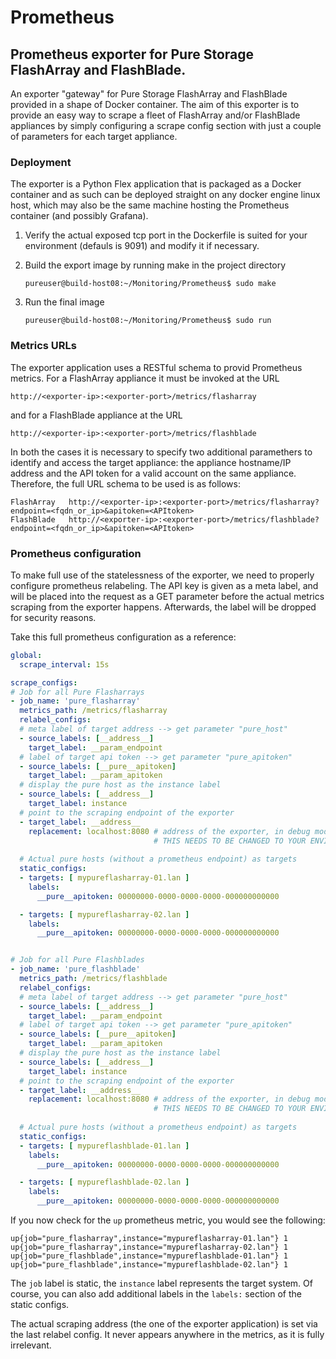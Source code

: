 # Prometheus

## Prometheus exporter for Pure Storage FlashArray and FlashBlade.

An exporter "gateway" for Pure Storage FlashArray and FlashBlade provided in a shape of Docker container.
The aim of this exporter is to provide an easy way to scrape a fleet of FlashArray and/or FlashBlade appliances by simply configuring a scrape config section with just a couple of parameters for each target appliance.

### Deployment

The exporter is a Python Flex application that is packaged as a Docker container and as such can be deployed straight on any docker engine linux host, which may also be the same machine hosting the Prometheus container (and possibly Grafana).

1. Verify the actual exposed tcp port in the Dockerfile is suited for your environment (defauls is 9091) and modify it if necessary.
2. Build the export image by running make in the project directory

       pureuser@build-host08:~/Monitoring/Prometheus$ sudo make

3. Run the final image

       pureuser@build-host08:~/Monitoring/Prometheus$ sudo run

### Metrics URLs

The exporter application uses a RESTful schema to provid Prometheus metrics. For a FlashArray appliance it must be invoked at the URL

    http://<exporter-ip>:<exporter-port>/metrics/flasharray

and for a FlashBlade appliance at the URL

    http://<exporter-ip>:<exporter-port>/metrics/flashblade

In both the cases it is necessary to specify two additional paramethers to identify and access the target appliance: the appliance hostname/IP address and the API token for a valid account on the same appliance. Therefore, the full URL schema to be used is as follows:

    FlashArray   http://<exporter-ip>:<exporter-port>/metrics/flasharray?endpoint=<fqdn_or_ip>&apitoken=<APItoken>
    FlashBlade   http://<exporter-ip>:<exporter-port>/metrics/flashblade?endpoint=<fqdn_or_ip>&apitoken=<APItoken>

### Prometheus configuration

To make full use of the statelessness of the exporter, we need to properly configure
prometheus relabeling.
The API key is given as a meta label, and will be placed into the request as a GET
parameter before the actual metrics scraping from the exporter happens.
Afterwards, the label will be dropped for security reasons.

Take this full prometheus configuration as a reference:
```yaml
global:
  scrape_interval: 15s

scrape_configs:
# Job for all Pure Flasharrays
- job_name: 'pure_flasharray'
  metrics_path: /metrics/flasharray
  relabel_configs:
  # meta label of target address --> get parameter "pure_host"
  - source_labels: [__address__]
    target_label: __param_endpoint
  # label of target api token --> get parameter "pure_apitoken"
  - source_labels: [__pure__apitoken]
    target_label: __param_apitoken
  # display the pure host as the instance label
  - source_labels: [__address__]
    target_label: instance
  # point to the scraping endpoint of the exporter
  - target_label: __address__
    replacement: localhost:8080 # address of the exporter, in debug mode
                                # THIS NEEDS TO BE CHANGED TO YOUR ENVIRONMENT
  
  # Actual pure hosts (without a prometheus endpoint) as targets
  static_configs:
  - targets: [ mypureflasharray-01.lan ]
    labels:
      __pure__apitoken: 00000000-0000-0000-0000-000000000000

  - targets: [ mypureflasharray-02.lan ]
    labels:
      __pure__apitoken: 00000000-0000-0000-0000-000000000000


# Job for all Pure Flashblades
- job_name: 'pure_flashblade'
  metrics_path: /metrics/flashblade
  relabel_configs:
  # meta label of target address --> get parameter "pure_host"
  - source_labels: [__address__]
    target_label: __param_endpoint
  # label of target api token --> get parameter "pure_apitoken"
  - source_labels: [__pure__apitoken]
    target_label: __param_apitoken
  # display the pure host as the instance label
  - source_labels: [__address__]
    target_label: instance
  # point to the scraping endpoint of the exporter
  - target_label: __address__
    replacement: localhost:8080 # address of the exporter, in debug mode
                                # THIS NEEDS TO BE CHANGED TO YOUR ENVIRONMENT
    
  # Actual pure hosts (without a prometheus endpoint) as targets
  static_configs:
  - targets: [ mypureflashblade-01.lan ]
    labels:
      __pure__apitoken: 00000000-0000-0000-0000-000000000000

  - targets: [ mypureflashblade-02.lan ]
    labels:
      __pure__apitoken: 00000000-0000-0000-0000-000000000000
```

If you now check for the `up` prometheus metric, you would see the following:
```
up{job="pure_flasharray",instance="mypureflasharray-01.lan"} 1
up{job="pure_flasharray",instance="mypureflasharray-02.lan"} 1
up{job="pure_flashblade",instance="mypureflashblade-01.lan"} 1
up{job="pure_flashblade",instance="mypureflashblade-02.lan"} 1
```

The `job` label is static, the `instance` label represents the target system.
Of course, you can also add additional labels in the `labels:` section of the
static configs.

The actual scraping address (the one of the exporter application) is set via the
last relabel config. It never appears anywhere in the metrics, as it is fully
irrelevant.
